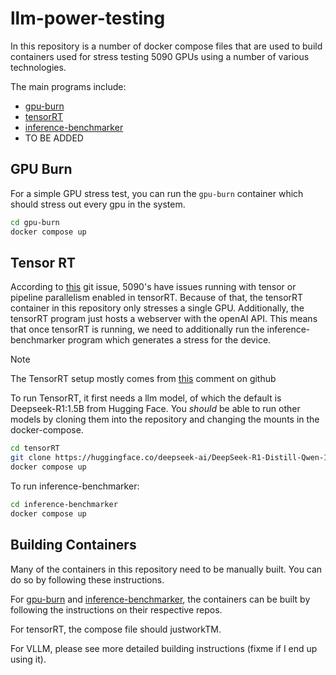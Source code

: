 # llm-power-testing

In this repository is a number of docker compose files that are used to build containers used for stress testing 5090 GPUs using a number of various technologies.

The main programs include:

* [gpu-burn](https://github.com/wilicc/gpu-burn)
* [tensorRT](https://github.com/NVIDIA/TensorRT-LLM)
* [inference-benchmarker](https://github.com/huggingface/inference-benchmarker)
* TO BE ADDED

## GPU Burn

For a simple GPU stress test, you can run the `gpu-burn` container which should stress out every gpu in the system.

```bash
cd gpu-burn
docker compose up
```

## Tensor RT

According to [this](https://github.com/NVIDIA/TensorRT-LLM/issues/2953) git issue, 5090's have issues running with tensor or pipeline parallelism enabled in tensorRT. Because of that, the tensorRT container in this repository only stresses a single GPU. Additionally, the tensorRT program just hosts a webserver with the openAI API. This means that once tensorRT is running, we need to additionally run the inference-benchmarker program which generates a stress for the device.

> [!note]
> The TensorRT setup mostly comes from [this](https://github.com/NVIDIA/TensorRT-LLM/issues/4275#issuecomment-2941155249) comment on github

To run TensorRT, it first needs a llm model, of which the default is Deepseek-R1:1.5B from Hugging Face. You *should* be able to run other models by cloning them into the repository and changing the mounts in the docker-compose.

```bash
cd tensorRT
git clone https://huggingface.co/deepseek-ai/DeepSeek-R1-Distill-Qwen-1.5B
docker compose up
```

To run inference-benchmarker:
```bash
cd inference-benchmarker
docker compose up
```

## Building Containers

Many of the containers in this repository need to be manually built. You can do so by following these instructions.

For [gpu-burn](https://github.com/wilicc/gpu-burn) and [inference-benchmarker](https://github.com/huggingface/inference-benchmarker), the containers can be built by following the instructions on their respective repos.

For tensorRT, the compose file should justworkTM.

For VLLM, please see more detailed building instructions (fixme if I end up using it).
